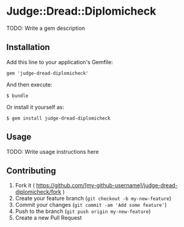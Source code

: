 # Judge::Dread::Diplomicheck

TODO: Write a gem description

## Installation

Add this line to your application's Gemfile:

    gem 'judge-dread-diplomicheck'

And then execute:

    $ bundle

Or install it yourself as:

    $ gem install judge-dread-diplomicheck

## Usage

TODO: Write usage instructions here

## Contributing

1. Fork it ( https://github.com/[my-github-username]/judge-dread-diplomicheck/fork )
2. Create your feature branch (`git checkout -b my-new-feature`)
3. Commit your changes (`git commit -am 'Add some feature'`)
4. Push to the branch (`git push origin my-new-feature`)
5. Create a new Pull Request
